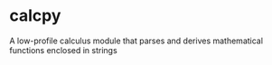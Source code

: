 # calcpy
A low-profile calculus module that parses and derives mathematical functions enclosed in strings
